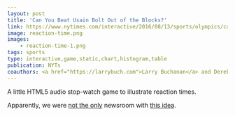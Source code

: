 ```yaml
---
layout: post
title: 'Can You Beat Usain Bolt Out of the Blocks?'
link: https://www.nytimes.com/interactive/2016/08/13/sports/olympics/can-you-beat-usain-bolt-out-of-the-blocks.html
image: reaction-time.png
images:
    - reaction-time-1.png
tags: sports
type: interactive,game,static,chart,histogram,table
publication: NYTs
coauthors: <a href="https://larrybuch.com">Larry Buchanan</a> and Derek Watkins
---
```


A little HTML5 audio stop-watch game to illustrate reaction times.

Apparently, we were [not the only](https://ig.ft.com/on-your-marks/) newsroom with [this idea](https://graphics.wsj.com/armchair-olympian/track/).
